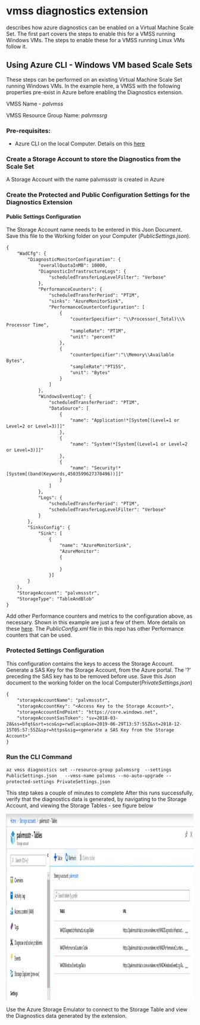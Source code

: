 # vmss diagnostics extension
describes how azure diagnostics can be enabled on a Virtual Machine Scale Set. The first part covers the steps to enable this for a VMSS running Windows VMs. The steps to enable these for a VMSS running Linux VMs follow it.

## Using Azure CLI - Windows VM based Scale Sets
These steps can be performed on an existing Virtual Machine Scale Set running Windows VMs. In the example here, a VMSS with the following properties pre-exist in Azure before enabling the Diagnostics extension.

VMSS Name - *palvmss*

VMSS Resource Group Name: *palvmssrg*

### Pre-requisites:
- Azure CLI on the local Computer. Details on this [here](https://docs.microsoft.com/en-us/cli/azure/install-azure-cli?view=azure-cli-latest)

### Create a Storage Account to store the Diagnostics from the Scale Set
A Storage Account with the name palvmssstr is created in Azure

### Create the Protected and Public Configuration Settings for the Diagnostics Extension

#### Public Settings Configuration
The Storage Account name needs to be entered in this Json Document. Save this file to the Working folder on your Computer (*PublicSettings.json*).

````
{
    "WadCfg": {
        "DiagnosticMonitorConfiguration": {
            "overallQuotaInMB": 10000,
            "DiagnosticInfrastructureLogs": {
                "scheduledTransferLogLevelFilter": "Verbose"
            },
            "PerformanceCounters": {
                "scheduledTransferPeriod": "PT1M",
                "sinks": "AzureMonitorSink",
                "PerformanceCounterConfiguration": [
                    {
                        "counterSpecifier": "\\Processor(_Total)\\% Processor Time",
                        "sampleRate": "PT1M",
                        "unit": "percent"
                    },
                    {
                        "counterSpecifier":"\\Memory\\Available Bytes",
                        "sampleRate":"PT15S",
                        "unit": "Bytes"
                    }
                ]
            },
            "WindowsEventLog": {
                "scheduledTransferPeriod": "PT1M",
                "DataSource": [
                    {
                        "name": "Application!*[System[(Level=1 or Level=2 or Level=3)]]"
                    },
                    {
                        "name": "System!*[System[(Level=1 or Level=2 or Level=3)]]"
                    },
                    {
                        "name": "Security!*[System[(band(Keywords,4503599627370496))]]"
                    }
                ]
            },
            "Logs": {
                "scheduledTransferPeriod": "PT1M",
                "scheduledTransferLogLevelFilter": "Verbose"
            }
        },
        "SinksConfig": {
            "Sink": [
                {
                    "name": "AzureMonitorSink",
                    "AzureMonitor":
                    {
                       
                    }
                }]
        }
    },
    "StorageAccount": "palvmssstr",
    "StorageType": "TableAndBlob"
}
````
Add other Performance counters and metrics to the configuration above, as necessary. Shown in this example are just a few of them. More details on these [here](https://docs.microsoft.com/en-us/azure/azure-monitor/platform/diagnostics-extension-schema-1dot3). The *PublicConfig.xml* file in this repo has other Performance counters that can be used.

### Protected Settings Configuration
This configuration contains the keys to access the Storage Account. Generate a SAS Key for the Storage Account, from the Azure portal. The '?' preceding the SAS key has to be removed before use. Save this Json document to the working folder on the local Computer(*PrivateSettings.json*)

````
{
    "storageAccountName": "palvmssstr",
    "storageAccountKey": "<Access Key to the Storage Account>",
    "storageAccountEndPoint": "https://core.windows.net",
    "storageAccountSasToken": "sv=2018-03-28&ss=bfqt&srt=sco&sp=rwdlacup&se=2019-06-29T13:57:55Z&st=2018-12-15T05:57:55Z&spr=https&sig=<generate a SAS Key from the Storage Account>"
}
````
### Run the CLI Command
````
az vmss diagnostics set --resource-group palvmssrg  --settings PublicSettings.json   --vmss-name palvmss --no-auto-upgrade --protected-settings PrivateSettings.json 
````
This step takes a couple of minutes to complete After this runs successfully, verify that the diagnostics data is generated, by navigating to the Storage Account, and viewing the Storage Tables - see figure below

<img src="./images/TableStorage.PNG" alt="drawing" height="500px"/>

Use the Azure Storage Emulator to connect to the Storage Table and view the Diagnostics data generated by the extension.
